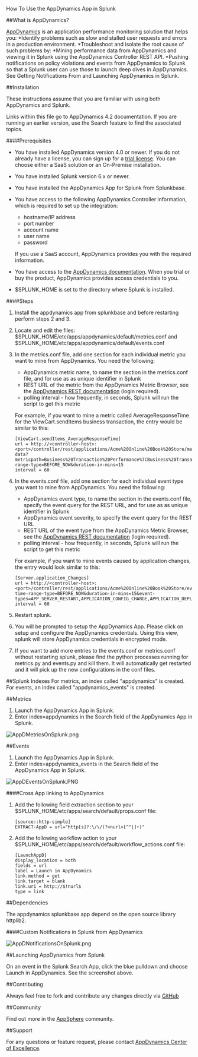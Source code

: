 
How To Use the AppDynamics App in Splunk

##What is AppDynamics?

[AppDynamics](http://www.appdynamics.com) is an application performance monitoring solution that helps you:
*Identify problems such as slow and stalled user requests and errors in a production environment.
*Troubleshoot and isolate the root cause of such problems by: 
*Mining performance data from AppDynamics and viewing it in Splunk using the AppDynamics Controller REST API. 
*Pushing notifications on policy violations and events from AppDynamics to Splunk so that a Splunk user can use those to launch deep dives in AppDynamics. See Getting Notifications From and Launching AppDynamics in Splunk.


##Installation

These instructions assume that you are familiar with using both AppDynamics and Splunk. 

Links within this file go to AppDynamics 4.2 documentation. If you are running an earlier version, use the Search feature to find the associated topics.

####Prerequisites


- You have installed AppDynamics version 4.0 or newer. If you do not already have a license, you can sign up for a [trial license]( https://portal.appdynamics.com/account/signup/signupForm/). You can choose either a SaaS solution or an On-Premise installation.
- You have installed Splunk version 6.x or newer.
- You have installed the AppDynamics App for Splunk from Splunkbase. 
- You have access to the following AppDynamics Controller information, which is required to set up the integration: 
   - hostname/IP address
   - port number
   - account name
   - user name
   - password
   
    If you use a SaaS account, AppDynamics provides you with the required information.
- You have access to the [AppDynamics documentation](https://docs.appdynamics.com/display/PRO42/AppDynamics+Essentials). When you trial or buy the product, AppDynamics provides access credentials to you.
- $SPLUNK_HOME is set to the directory where Splunk is installed.

####Steps
1.  Install the appdynamics app from splunkbase and before restarting perform steps 2 and 3.
2.  Locate and edit the files: $SPLUNK_HOME/etc/apps/appdynamics/default/metrics.conf and $SPLUNK_HOME/etc/apps/appdynamics/default/events.conf
3.  In the metrics.conf file, add one section for each individual metric you want to mine from AppDynamics. You need the following:
    -   AppDynamics metric name, to name the section in the metrics.conf file, and for use as as unique identifier in Splunk
    -   REST URL of the metric from the AppDynamics Metric Browser, see the [AppDynamics REST documentation](https://docs.appdynamics.com/display/PRO42/Using+the+Controller+APIs)  (login required).
    -   polling interval - how frequently, in seconds, Splunk will run the script to get this metric

    For example, if you want to mine a metric called AverageResponseTime for the ViewCart.sendItems business transaction, the entry would be similar to this:
    
        [ViewCart.sendItems_AverageResponseTime]  
        url = http://<controller-host>:<port>/controller/rest/applications/Acme%20Online%20Book%20Store/metric-data?metricpath=Business%20Transaction%20Performance%7CBusiness%20Transactions%7CECommerce%7CViewCart.sendItems%7CAverage%20Response%20Time%20(ms)&time-range-type=BEFORE_NOW&duration-in-mins=15  
        interval = 60  
        
        
4.  In the events.conf file, add one section for each individual event type you want to mine from AppDynamics. You need the following:
    -   AppDynamics event type, to name the section in the events.conf file, specify the event query for the REST URL, and for use as as unique identifier in Splunk
    -   AppDynamics event severity, to specify the event query for the REST URL
    -   REST URL of the event type from the AppDynamics Metric Browser, see the [AppDynamics REST documentation](https://docs.appdynamics.com/display/PRO42/Alert+and+Respond+API#AlertandRespondAPI-RetrieveEventData)  (login required).
    -   polling interval - how frequently, in seconds, Splunk will run the script to get this metric

    For example, if you want to mine events caused by application changes, the entry would look similar to this:

        [Server.application_Changes]  
        url = http://<controller-host>:<port>/controller/rest/applications/Acme%20Online%20Book%20Store/events?time-range-type=BEFORE_NOW&duration-in-mins=15&event-types=APP_SERVER_RESTART,APPLICATION_CONFIG_CHANGE,APPLICATION_DEPLOYMENT&severities=INFO,WARN,ERROR  
        interval = 60  

5.  Restart splunk. 
6.  You will be prompted to setup the AppDynamics App. Please click on setup and configure the AppDynamics credentials. Using this view, splunk will store AppDynamics credentials in encrypted mode.
7.  If you want to add more entries to the events.conf or metrics.conf without restarting splunk, please find the python 
processes running for metrics.py and events.py and kill them. It will automatically get restarted and it will pick up the new configurations in the conf files.


##Splunk Indexes
For metrics, an index called "appdynamics" is created. 
For events, an index called "appdynamics_events" is created. 

##Metrics

1.  Launch the AppDynamics App in Splunk.
2.  Enter index=appdynamics in the Search field of the AppDynamics App in Splunk.  

![AppDMetricsOnSplunk.png](100353)

##Events

1.  Launch the AppDynamics App in Splunk.
2.  Enter index=appdynamics_events in the Search field of the AppDynamics App in Splunk.  

![AppDEventsOnSplunk.PNG](120359)





####Cross App linking to AppDynamics

1.  Add the following field extraction section to your $SPLUNK_HOME/etc/apps/search/default/props.conf file:
    
		[source::http-simple]  
		EXTRACT-AppD = url="http[s]?:\/\/(?<nurl>[^"|]+)"
    	
2.  Add the following workflow action to your $SPLUNK_HOME/etc/apps/search/default/workflow_actions.conf file:
    
		[LaunchAppD]  
		display_location = both  
		fields = url  
		label = Launch in AppDynamics  
		link.method = get  
		link.target = blank  
		link.uri = http://$!nurl$  
		type = link

##Dependencies

The appdynamics splunkbase app depend on the open source library httplib2.    
    
####Custom Notifications in Splunk from AppDynamics

![AppDNotificationsOnSplunk.png](100352)

##Launching AppDynamics from Splunk

On an event in the Splunk Search App, click the blue pulldown and choose Launch in AppDynamics. See the screenshot above.


##Contributing

Always feel free to fork and contribute any changes directly via [GitHub](https://github.com/Appdynamics/splunkbaseapp)

##Community

Find out more in the [AppSphere](https://www.appdynamics.com/community/exchange/) community.

##Support

For any questions or feature request, please contact [AppDynamics Center of Excellence](mailto:help@appdynamics.com).

